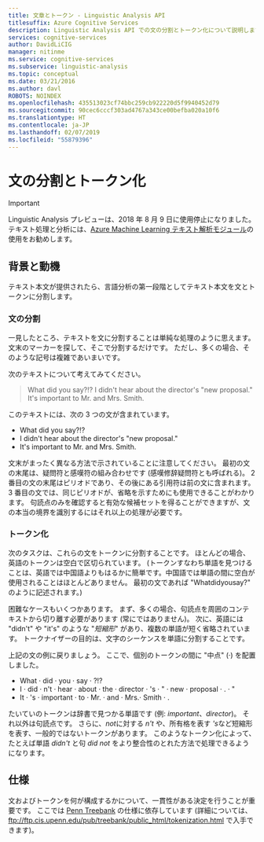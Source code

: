 ```yaml
---
title: 文章とトークン - Linguistic Analysis API
titlesuffix: Azure Cognitive Services
description: Linguistic Analysis API での文の分割とトークン化について説明します。
services: cognitive-services
author: DavidLiCIG
manager: nitinme
ms.service: cognitive-services
ms.subservice: linguistic-analysis
ms.topic: conceptual
ms.date: 03/21/2016
ms.author: davl
ROBOTS: NOINDEX
ms.openlocfilehash: 435513023cf74bbc259cb922220d5f9940452d79
ms.sourcegitcommit: 90cec6cccf303ad4767a343ce00befba020a10f6
ms.translationtype: HT
ms.contentlocale: ja-JP
ms.lasthandoff: 02/07/2019
ms.locfileid: "55879396"
---
```

# <a name="sentence-separation-and-tokenization"></a>文の分割とトークン化

> [!IMPORTANT]
> Linguistic Analysis プレビューは、2018 年 8 月 9 日に使用停止になりました。 テキスト処理と分析には、[Azure Machine Learning テキスト解析モジュール](https://docs.microsoft.com/azure/machine-learning/studio-module-reference/text-analytics)の使用をお勧めします。

## <a name="background-and-motivation"></a>背景と動機

テキスト本文が提供されたら、言語分析の第一段階としてテキスト本文を文とトークンに分割します。

### <a name="sentence-separation"></a>文の分割

一見したところ、テキストを文に分割することは単純な処理のように思えます。文末のマーカーを探して、そこで分割するだけです。
ただし、多くの場合、そのような記号は複雑であいまいです。

次のテキストについて考えてみてください。

> What did you say?!? I didn't hear about the director's "new proposal." It's important to Mr. and Mrs. Smith.

このテキストには、次の 3 つの文が含まれています。

- What did you say?!?
- I didn't hear about the director's "new proposal."
- It's important to Mr. and Mrs. Smith.

文末がまったく異なる方法で示されていることに注意してください。
最初の文の末尾は、疑問符と感嘆符の組み合わせです (感嘆修辞疑問符とも呼ばれる)。
2 番目の文の末尾はピリオドであり、その後にある引用符は前の文に含まれます。
3 番目の文では、同じピリオドが、省略を示すためにも使用できることがわかります。
句読点のみを確認すると有効な候補セットを得ることができますが、文の本当の境界を識別するにはそれ以上の処理が必要です。

### <a name="tokenization"></a>トークン化

次のタスクは、これらの文をトークンに分割することです。
ほとんどの場合、英語のトークンは空白で区切られています。
(トークンすなわち単語を見つけることは、英語では中国語よりもはるかに簡単です。中国語では単語の間に空白が使用されることはほとんどありません。
最初の文であれば "Whatdidyousay?" のように記述されます。)

困難なケースもいくつかあります。
まず、多くの場合、句読点を周囲のコンテキストから切り離す必要があります (常にではありません)。
次に、英語には "didn't" や "it's" のような "*短縮形*" があり、複数の単語が短く省略されています。
トークナイザーの目的は、文字のシーケンスを単語に分割することです。

上記の文の例に戻りましょう。
ここで、個別のトークンの間に "中点" (&middot;) を配置しました。

- What &middot; did &middot; you &middot; say &middot; ?!?
- I &middot; did &middot; n't &middot; hear &middot; about &middot; the &middot; director &middot; 's &middot; " &middot; new &middot; proposal &middot; . &middot; "
- It &middot; 's &middot; important &middot; to &middot; Mr. &middot; and &middot; Mrs.&middot; Smith &middot; .

たいていのトークンは辞書で見つかる単語です (例: *important*、*director*)。
それ以外は句読点です。
さらに、*not*に対する *n't* や、所有格を表す *'s*など短縮形を表す、一般的ではないトークンがあります。
このようなトークン化によって、たとえば単語 *didn't* と句 *did not* をより整合性のとれた方法で処理できるようになります。

## <a name="specification"></a>仕様

文およびトークンを何が構成するかについて、一貫性がある決定を行うことが重要です。
ここでは [Penn Treebank](https://catalog.ldc.upenn.edu/LDC99T42) の仕様に依存しています (詳細については、 ftp://ftp.cis.upenn.edu/pub/treebank/public_html/tokenization.html で入手できます)。
